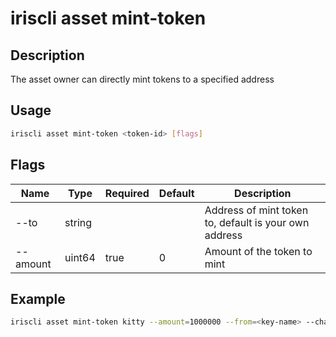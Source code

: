 # iriscli asset mint-token

## Description

The asset owner can directly mint tokens to a specified address

## Usage

```bash
iriscli asset mint-token <token-id> [flags]
```

## Flags

| Name     | Type   | Required | Default | Description                                           |
| -------- | ------ | -------- | ------- | ----------------------------------------------------- |
| --to     | string |          |         | Address of mint token to, default is your own address |
| --amount | uint64 | true     | 0       | Amount of the token to mint                           |

## Example

```bash
iriscli asset mint-token kitty --amount=1000000 --from=<key-name> --chain-id=irishub --fee=0.4iris
```
